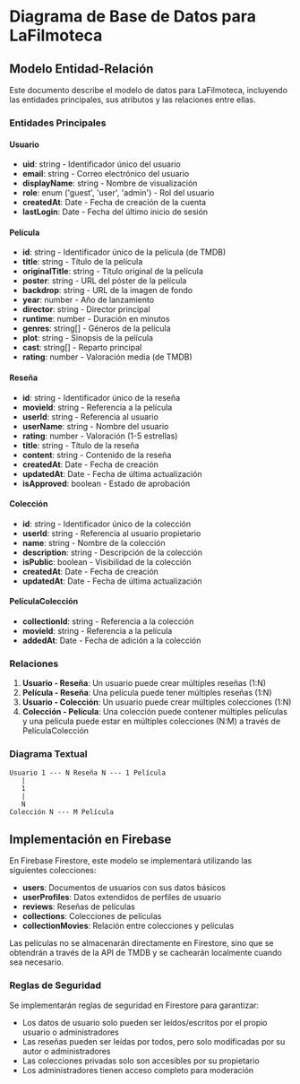 # Diagrama de Base de Datos para LaFilmoteca

## Modelo Entidad-Relación

Este documento describe el modelo de datos para LaFilmoteca, incluyendo las entidades principales, sus atributos y las relaciones entre ellas.

### Entidades Principales

#### Usuario
- **uid**: string - Identificador único del usuario
- **email**: string - Correo electrónico del usuario
- **displayName**: string - Nombre de visualización
- **role**: enum ('guest', 'user', 'admin') - Rol del usuario
- **createdAt**: Date - Fecha de creación de la cuenta
- **lastLogin**: Date - Fecha del último inicio de sesión

#### Película
- **id**: string - Identificador único de la película (de TMDB)
- **title**: string - Título de la película
- **originalTitle**: string - Título original de la película
- **poster**: string - URL del póster de la película
- **backdrop**: string - URL de la imagen de fondo
- **year**: number - Año de lanzamiento
- **director**: string - Director principal
- **runtime**: number - Duración en minutos
- **genres**: string[] - Géneros de la película
- **plot**: string - Sinopsis de la película
- **cast**: string[] - Reparto principal
- **rating**: number - Valoración media (de TMDB)

#### Reseña
- **id**: string - Identificador único de la reseña
- **movieId**: string - Referencia a la película
- **userId**: string - Referencia al usuario
- **userName**: string - Nombre del usuario
- **rating**: number - Valoración (1-5 estrellas)
- **title**: string - Título de la reseña
- **content**: string - Contenido de la reseña
- **createdAt**: Date - Fecha de creación
- **updatedAt**: Date - Fecha de última actualización
- **isApproved**: boolean - Estado de aprobación

#### Colección
- **id**: string - Identificador único de la colección
- **userId**: string - Referencia al usuario propietario
- **name**: string - Nombre de la colección
- **description**: string - Descripción de la colección
- **isPublic**: boolean - Visibilidad de la colección
- **createdAt**: Date - Fecha de creación
- **updatedAt**: Date - Fecha de última actualización

#### PelículaColección
- **collectionId**: string - Referencia a la colección
- **movieId**: string - Referencia a la película
- **addedAt**: Date - Fecha de adición a la colección

### Relaciones

1. **Usuario - Reseña**: Un usuario puede crear múltiples reseñas (1:N)
2. **Película - Reseña**: Una película puede tener múltiples reseñas (1:N)
3. **Usuario - Colección**: Un usuario puede crear múltiples colecciones (1:N)
4. **Colección - Película**: Una colección puede contener múltiples películas y una película puede estar en múltiples colecciones (N:M) a través de PelículaColección

### Diagrama Textual

```
Usuario 1 --- N Reseña N --- 1 Película
   |
   1
   |
   N
Colección N --- M Película
```

## Implementación en Firebase

En Firebase Firestore, este modelo se implementará utilizando las siguientes colecciones:

- **users**: Documentos de usuarios con sus datos básicos
- **userProfiles**: Datos extendidos de perfiles de usuario
- **reviews**: Reseñas de películas
- **collections**: Colecciones de películas
- **collectionMovies**: Relación entre colecciones y películas

Las películas no se almacenarán directamente en Firestore, sino que se obtendrán a través de la API de TMDB y se cachearán localmente cuando sea necesario.

### Reglas de Seguridad

Se implementarán reglas de seguridad en Firestore para garantizar:

- Los datos de usuario solo pueden ser leídos/escritos por el propio usuario o administradores
- Las reseñas pueden ser leídas por todos, pero solo modificadas por su autor o administradores
- Las colecciones privadas solo son accesibles por su propietario
- Los administradores tienen acceso completo para moderación